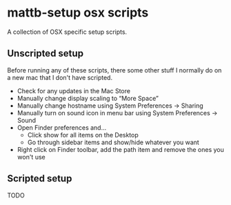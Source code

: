 mattb-setup osx scripts
=======================

A collection of OSX specific setup scripts.

Unscripted setup
----------------
Before running any of these scripts, there some other stuff I normally do on a new mac that I don't have scripted.

* Check for any updates in the Mac Store
* Manually change display scaling to “More Space”
* Manually change hostname using System Preferences -> Sharing
* Manually turn on sound icon in menu bar using System Preferences -> Sound
* Open Finder preferences and...
  * Click show for all items on the Desktop
  * Go through sidebar items and show/hide whatever you want
* Right click on Finder toolbar, add the path item and remove the ones you won't use

Scripted setup
--------------

TODO
